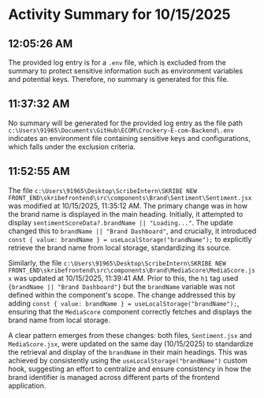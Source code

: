 # Activity Summary for 10/15/2025

## 12:05:26 AM
The provided log entry is for a `.env` file, which is excluded from the summary to protect sensitive information such as environment variables and potential keys. Therefore, no summary is generated for this file.

## 11:37:32 AM
No summary will be generated for the provided log entry as the file path `c:\Users\91965\Documents\GitHub\ECOM\Crockery-E-com-Backend\.env` indicates an environment file containing sensitive keys and configurations, which falls under the exclusion criteria.

## 11:52:55 AM
The file `c:\Users\91965\Desktop\ScribeIntern\SKRIBE NEW FRONT_END\skribefrontend\src\components\Brand\Sentiment\Sentiment.jsx` was modified at 10/15/2025, 11:35:12 AM. The primary change was in how the brand name is displayed in the main heading. Initially, it attempted to display `sentimentScoreData?.brandName || "Loading..."`. The update changed this to `brandName || "Brand Dashboard"`, and crucially, it introduced `const { value: brandName } = useLocalStorage("brandName");` to explicitly retrieve the brand name from local storage, standardizing its source.

Similarly, the file `c:\Users\91965\Desktop\ScribeIntern\SKRIBE NEW FRONT_END\skribefrontend\src\components\Brand\MediaScore\MediaScore.jsx` was updated at 10/15/2025, 11:39:41 AM. Prior to this, the `h1` tag used `{brandName || "Brand Dashboard"}` but the `brandName` variable was not defined within the component's scope. The change addressed this by adding `const { value: brandName } = useLocalStorage("brandName");`, ensuring that the `MediaScore` component correctly fetches and displays the brand name from local storage.

A clear pattern emerges from these changes: both files, `Sentiment.jsx` and `MediaScore.jsx`, were updated on the same day (10/15/2025) to standardize the retrieval and display of the `brandName` in their main headings. This was achieved by consistently using the `useLocalStorage("brandName")` custom hook, suggesting an effort to centralize and ensure consistency in how the brand identifier is managed across different parts of the frontend application.